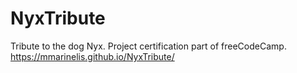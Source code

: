 # NyxTribute
Tribute to the dog Nyx. Project certification part of freeCodeCamp.
https://mmarinelis.github.io/NyxTribute/
